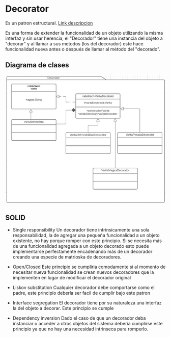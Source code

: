 # Decorator
Es un patron estructural. [Link descripcion](https://sourcemaking.com/design_patterns/decorator)

Es una forma de extender la funcionalidad de un objeto utilizando la misma interfaz y sin usar herencia, el "Decorador" tiene una instancia del objeto a "decorar" y al llamar a sus metodos (los del decorador) este hace funcionalidad nueva antes o después de llamar al método del "decorado".

## Diagrama de clases
![UML](decorator.jpg)

## SOLID
* Single responsibility
Un decorador tiene intrinsicamente una sola responsabilidad, la de agregar una pequeña funcionalidad a un objeto existente, no hay porque romper con este principio. Si se necesita más de una funcionalidad agregada a un objeto decorado esto puede implementarse perfectamente encadenando más de un decorador creando una especie de matrioska de decoradores.

* Open/Closed
Este principio se cumpliria comodamente si al momento de necesitar nueva funcionalidad se crean nuevos decoradores que la implementen en lugar de modificar el decorador original

* Liskov substitution
Cualquier decorador debe comportarse como el padre, este principio debería ser facil de cumplir bajo este patron

* Interface segregation
El decorador tiene por su naturaleza una interfaz la del objeto a decorar. Este principio se cumple

* Dependency inversion
Dado el caso de que un decorador deba instanciar o acceder a otros objetos del sistema debería cumplirse este principio ya que no hay una necesidad intrinseca para romperlo.
